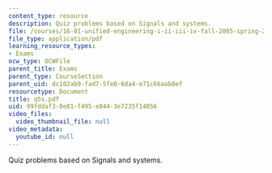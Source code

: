```yaml
---
content_type: resource
description: Quiz problems based on Signals and systems.
file: /courses/16-01-unified-engineering-i-ii-iii-iv-fall-2005-spring-2006/99fddaf30e81f495e8443e7235f14056_q5s.pdf
file_type: application/pdf
learning_resource_types:
- Exams
ocw_type: OCWFile
parent_title: Exams
parent_type: CourseSection
parent_uid: dc102ab9-fad7-5fe0-6da4-e71c66aab8ef
resourcetype: Document
title: q5s.pdf
uid: 99fddaf3-0e81-f495-e844-3e7235f14056
video_files:
  video_thumbnail_file: null
video_metadata:
  youtube_id: null
---
```

Quiz problems based on Signals and systems.

